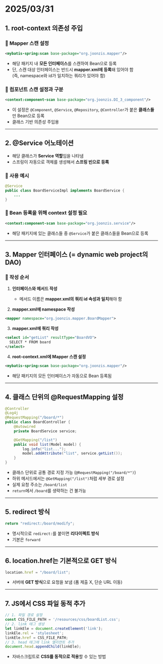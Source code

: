 # 2025/03/31
## 1. root-context 의존성 주입

### 🔹 Mapper 스캔 설정

```xml
<mybatis-spring:scan base-package="org.joonzis.mapper"/>
```

- 해당 패키지 내 **모든 인터페이스**를 스캔하여 Bean으로 등록
- 단, 스캔 대상 인터페이스는 반드시 **mapper.xml에 등록**돼 있어야 함  
  (즉, namespace와 id가 일치하는 쿼리가 있어야 함)

### 🔹 컴포넌트 스캔 설정과 구분

```xml
<context:component-scan base-package="org.joonzis.DI_3_component"/>
```

- 이 설정은 `@Component`, `@Service`, `@Repository`, `@Controller`가 붙은 **클래스들**만 Bean으로 등록
- 클래스 기반 의존성 주입용

---

## 2. @Service 어노테이션

- 해당 클래스가 **Service 역할**임을 나타냄
- 스프링이 자동으로 객체를 생성해서 **스프링 빈으로 등록**

### 🔹 사용 예시

```java
@Service
public class BoardServiceImpl implements BoardService {
    ...
}
```

### 🔹 Bean 등록을 위해 context 설정 필요

```xml
<context:component-scan base-package="org.joonzis.service"/>
```

- 해당 패키지에 있는 클래스들 중 `@Service`가 붙은 클래스들을 Bean으로 등록

---

## 3. Mapper 인터페이스 (= dynamic web project의 DAO)

### 🔹 작성 순서

1. **인터페이스와 메서드 작성**  
   - 메서드 이름은 **mapper.xml의 쿼리 id 속성과 일치**해야 함

2. **mapper.xml에 namespace 작성**

```xml
<mapper namespace="org.joonzis.mapper.BoardMapper">
```

3. **mapper.xml에 쿼리 작성**

```xml
<select id="getList" resultType="BoardVO">
  SELECT * FROM board
</select>
```

4. **root-context.xml에 Mapper 스캔 설정**

```xml
<mybatis-spring:scan base-package="org.joonzis.mapper"/>
```

- 해당 패키지의 모든 인터페이스가 자동으로 Bean 등록됨

---

## 4. 클래스 단위의 @RequestMapping 설정

```java
@Controller
@Log4j
@RequestMapping("/board/*")
public class BoardController {
    @Autowired
    private BoardService service;

    @GetMapping("/list")
    public void list(Model model) {
        log.info("list...");
        model.addAttribute("list", service.getList());
    }
}
```

- 클래스 단위로 공통 경로 지정 가능 (`@RequestMapping("/board/*")`)
- 하위 메서드에서는 `@GetMapping("/list")`처럼 세부 경로 설정
- 실제 요청 주소는 `/board/list`
- `return`에서 `/board`를 생략하는 건 불가능

---

## 5. redirect 방식

```java
return "redirect:/board/modify";
```

- 명시적으로 `redirect:`를 붙이면 **리다이렉트 방식**
- 기본은 `forward`

---

## 6. location.href는 기본적으로 GET 방식

```javascript
location.href = "/board/list";
```

- 서버에 **GET 방식**으로 요청을 보냄 (폼 제출 X, 단순 URL 이동)

---

## 7. JS에서 CSS 파일 동적 추가

```javascript
// 1. 파일 경로 설정
const CSS_FILE_PATH = '/resources/css/boardList.css';
// 2. link 태그 생성
let linkEle = document.createElement('link');
linkEle.rel = 'stylesheet';
linkEle.href = CSS_FILE_PATH;
// 3. head 태그에 link 엘리먼트 추가
document.head.appendChild(linkEle);
```

- 자바스크립트로 **CSS를 동적으로 적용**할 수 있는 방법

